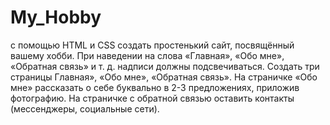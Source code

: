 # My_Hobby
с помощью HTML и CSS создать простенький сайт, посвящённый вашему хобби.
При наведении на слова «Главная», «Обо мне», «Обратная связь» и т. д. надписи должны подсвечиваться.
Создать три страницы Главная», «Обо мне», «Обратная связь».
На страничке «Обо мне» рассказать о себе буквально в 2-3 предложениях, приложив фотографию.
На страничке с обратной связью оставить контакты (мессенджеры, социальные сети).
